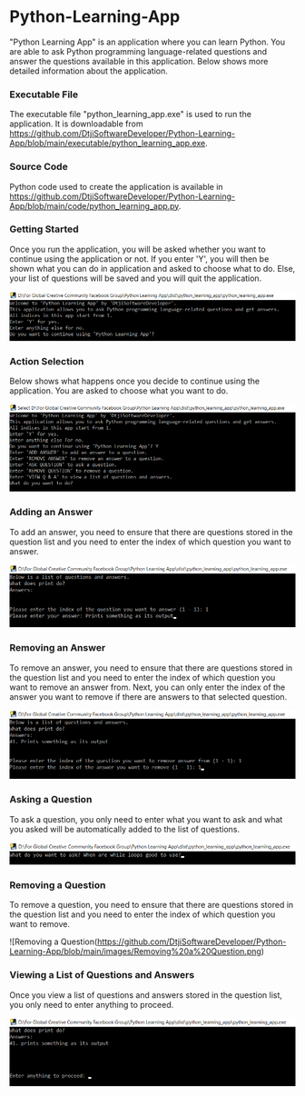 # Python-Learning-App
"Python Learning App" is an application where you can learn Python. You are able to ask Python programming language-related questions and answer the questions
available in this application. Below shows more detailed information about the application.

### Executable File

The executable file "python_learning_app.exe" is used to run the application. It is downloadable from 
https://github.com/DtjiSoftwareDeveloper/Python-Learning-App/blob/main/executable/python_learning_app.exe.

### Source Code

Python code used to create the application is available in 
https://github.com/DtjiSoftwareDeveloper/Python-Learning-App/blob/main/code/python_learning_app.py.

### Getting Started

Once you run the application, you will be asked whether you want to continue using the application or not. If you enter 'Y', you will then be shown what you can do in application and asked to choose what to do. Else, your list of questions will be saved and you will quit the application.

![Getting Started](https://github.com/DtjiSoftwareDeveloper/Python-Learning-App/blob/main/images/Getting%20Started.png)

### Action Selection

Below shows what happens once you decide to continue using the application. You are asked to choose what you want to do.

![Action Selection](https://github.com/DtjiSoftwareDeveloper/Python-Learning-App/blob/main/images/Action%20Selection.png)

### Adding an Answer

To add an answer, you need to ensure that there are questions stored in the question list and you need to enter the index of which question you want to answer.

![Adding an Answer](https://github.com/DtjiSoftwareDeveloper/Python-Learning-App/blob/main/images/Adding%20an%20Answer.png)

### Removing an Answer

To remove an answer, you need to ensure that there are questions stored in the question list and you need to enter the index of which question you want to remove an answer from.
Next, you can only enter the index of the answer you want to remove if there are answers to that selected question.

![Remove an Answer](https://github.com/DtjiSoftwareDeveloper/Python-Learning-App/blob/main/images/Removing%20an%20Answer.png)

### Asking a Question

To ask a question, you only need to enter what you want to ask and what you asked will be automatically added to the list of questions.

![Asking a Question](https://github.com/DtjiSoftwareDeveloper/Python-Learning-App/blob/main/images/Asking%20a%20Question.png)

### Removing a Question

To remove a question, you need to ensure that there are questions stored in the question list and you need to enter the index of which question you want to remove.

![Removing a Question(https://github.com/DtjiSoftwareDeveloper/Python-Learning-App/blob/main/images/Removing%20a%20Question.png)

### Viewing a List of Questions and Answers

Once you view a list of questions and answers stored in the question list, you only need to enter anything to proceed.

![Viewing a List of Questions and Answers](https://github.com/DtjiSoftwareDeveloper/Python-Learning-App/blob/main/images/Viewing%20a%20List%20of%20Questions%20and%20Answers.png)
